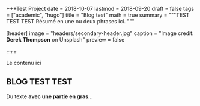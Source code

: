 +++Test Project
date = 2018-10-07
lastmod = 2018-09-20
draft = false
tags = ["academic", "hugo"]
title = "Blog test"
math = true
summary = """TEST TEST TEST
Résumé en une ou deux phrases ici. 
"""

[header]
image = "headers/secondary-header.jpg"
caption = "Image credit: **Derek Thompson** on Unsplash"
preview = false

+++

Le contenu ici

## BLOG TEST TEST

Du texte **avec une partie en gras**...
